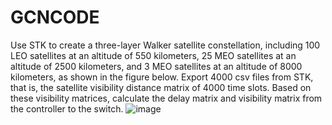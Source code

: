 # GCNCODE
Use STK to create a three-layer Walker satellite constellation, including 100 LEO satellites at an altitude of 550 kilometers, 25 MEO satellites at an altitude of 2500 kilometers, and 3 MEO satellites at an altitude of 8000 kilometers, as shown in the figure below. Export 4000 csv files from STK, that is, the satellite visibility distance matrix of 4000 time slots. Based on these visibility matrices, calculate the delay matrix and visibility matrix from the controller to the switch.
![image](https://github.com/user-attachments/assets/9dfb8161-702e-4e2f-996b-80d1e6dc9472)
